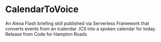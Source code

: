 # CalendarToVoice
An Alexa Flash briefing skill published via Serverless Framework that converts events from an icalendar .ICS into a spoken calendar for today.  Release from Code for Hampton Roads
